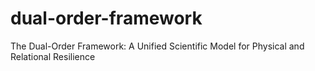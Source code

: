 # dual-order-framework
The Dual-Order Framework: A Unified Scientific Model for Physical and Relational Resilience
